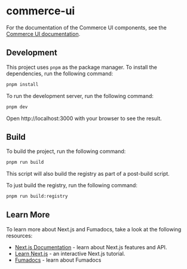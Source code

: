 # commerce-ui

For the documentation of the Commerce UI components, see the [Commerce UI documentation](https://ui.stackzero.co).

## Development

This project uses `pnpm` as the package manager. To install the dependencies, run the following command:

```bash
pnpm install
```

To run the development server, run the following command:

```bash
pnpm dev
```

Open http://localhost:3000 with your browser to see the result.

## Build

To build the project, run the following command:

```bash
pnpm run build
```

This script will also build the registry as part of a post-build script.

To just build the registry, run the following command:

```bash
pnpm run build:registry
```

## Learn More

To learn more about Next.js and Fumadocs, take a look at the following
resources:

- [Next.js Documentation](https://nextjs.org/docs) - learn about Next.js
  features and API.
- [Learn Next.js](https://nextjs.org/learn) - an interactive Next.js tutorial.
- [Fumadocs](https://fumadocs.vercel.app) - learn about Fumadocs

